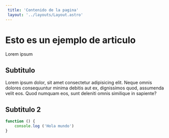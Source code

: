 ```yaml
---
 title: 'Contenido de la pagina'
 layout: '../layouts/Layout.astro'
---
```


# Esto es un ejemplo de articulo

Lorem ipsum

## Subtitulo

Lorem ipsum dolor, sit amet consectetur adipisicing elit. Neque omnis dolores consequuntur minima debitis aut ex, dignissimos quod, assumenda velit eos. Quod numquam eos, sunt deleniti omnis similique in sapiente?

## Subtitulo 2

```javascript
function () {
    console.log ('Hola mundo')
}
```
